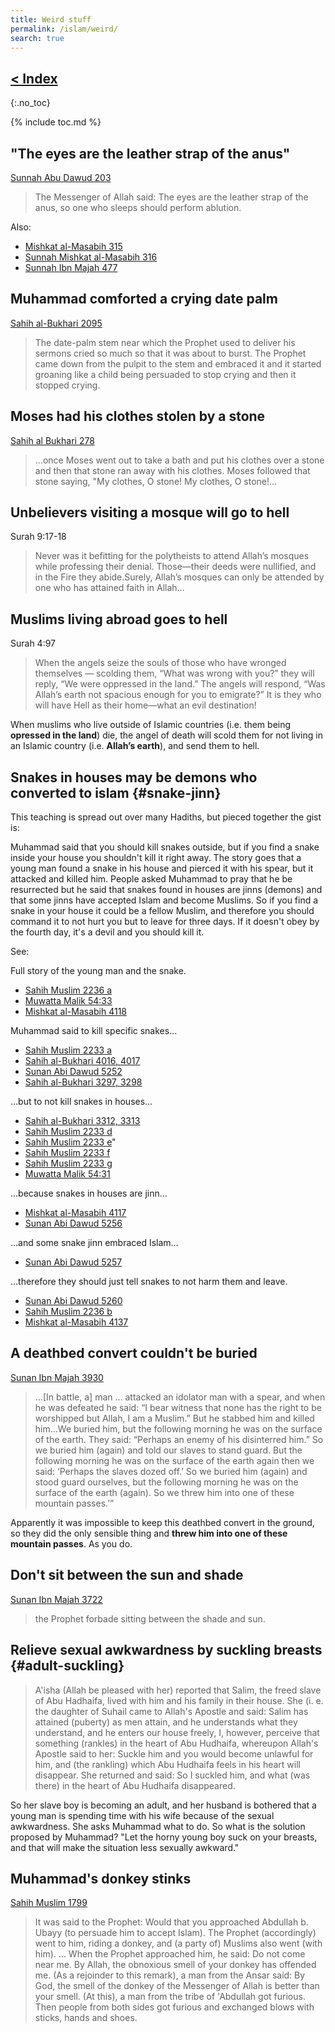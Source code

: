 ```yaml
---
title: Weird stuff
permalink: /islam/weird/
search: true
---
```


## [< Index](/islam/)
{:.no_toc}

{% include toc.md %}


## "The eyes are the leather strap of the anus"

[Sunnah Abu Dawud 203](https://sunnah.com/abudawud:203)

> The Messenger of Allah  said: The eyes are the leather strap of the anus, so one who sleeps should perform ablution.

Also:

- [Mishkat al-Masabih 315](https://sunnah.com/mishkat:315)
- [Sunnah Mishkat al-Masabih 316](https://sunnah.com/mishkat:316)
- [Sunnah Ibn Majah 477](https://sunnah.com/ibnmajah:477)



## Muhammad comforted a crying date palm

[Sahih al-Bukhari 2095](https://sunnah.com/bukhari:2095)

> The date-palm stem near which the Prophet used to deliver his sermons cried so much so that it was about to burst. The Prophet came down from the pulpit to the stem and embraced it and it started groaning like a child being persuaded to stop crying and then it stopped crying.


## Moses had his clothes stolen by a stone

[Sahih al Bukhari 278](https://sunnah.com/bukhari:278)

> ...once Moses went out to take a bath and put his clothes over a stone and then that stone ran away with his clothes. Moses followed that stone saying, "My clothes, O stone! My clothes, O stone!...

## Unbelievers visiting a mosque will go to hell

Surah 9:17-18

> Never was it befitting for the polytheists to attend Allah’s mosques while professing their denial. Those—their deeds were nullified, and in the Fire they abide.Surely, Allah’s mosques can only be attended by one who has attained faith in Allah…

## Muslims living abroad goes to hell

Surah 4:97

> When the angels seize the souls of those who have wronged themselves — scolding them, “What was wrong with you?” they will reply, “We were oppressed in the land.” The angels will respond, “Was Allah’s earth not spacious enough for you to emigrate?” It is they who will have Hell as their home—what an evil destination!

When muslims who live outside of Islamic countries (i.e. them being **opressed in the land**) die, the angel of death will scold them for not living in an Islamic country (i.e. **Allah’s earth**), and send them to hell.

## Snakes in houses may be demons who converted to islam {#snake-jinn}

This teaching is spread out over many Hadiths, but pieced together the gist is: 

Muhammad said that you should kill snakes outside, but if you find a snake inside your house you shouldn't kill it right away. The story goes that a young man found a snake in his house and pierced it with his spear, but it attacked and killed him. People asked Muhammad to pray that he be resurrected but he said that snakes found in houses are jinns (demons) and that some jinns have accepted Islam and become Muslims. So if you find a snake in your house it could be a fellow Muslim, and therefore you should command it to not hurt you but to leave for three days. If it doesn't obey by the fourth day, it's a devil and you should kill it.

See:

Full story of the young man and the snake.

- [Sahih Muslim 2236 a](https://sunnah.com/muslim:2236a)
- [Muwatta Malik 54:33](https://sunnah.com/malik/54/33)
- [Mishkat al-Masabih 4118](https://sunnah.com/mishkat:4118)

Muhammad said to kill specific snakes…

- [Sahih Muslim 2233 a](https://sunnah.com/muslim:2233a)
- [Sahih al-Bukhari 4016, 4017](https://sunnah.com/bukhari:4016)
- [Sunan Abi Dawud 5252](https://sunnah.com/abudawud:5252)
- [Sahih al-Bukhari 3297, 3298](https://sunnah.com/bukhari:3297)

…but to not kill snakes in houses…

- [Sahih al-Bukhari 3312, 3313](https://sunnah.com/bukhari:3312)
- [Sahih Muslim 2233 d](https://sunnah.com/muslim:2233d)
- [Sahih Muslim 2233 e](https://sunnah.com/muslim:2233e)"
- [Sahih Muslim 2233 f](https://sunnah.com/muslim:2233f)
- [Sahih Muslim 2233 g](https://sunnah.com/muslim:2233g)
- [Muwatta Malik 54:31](https://sunnah.com/malik/54/31)

…because snakes in houses are jinn…

- [Mishkat al-Masabih 4117](https://sunnah.com/mishkat:4117)
- [Sunan Abi Dawud 5256](https://sunnah.com/abudawud:5256)

…and some snake jinn embraced Islam…

- [Sunan Abi Dawud 5257](https://sunnah.com/abudawud:5257)

…therefore they should just tell snakes to not harm them and leave.

- [Sunan Abi Dawud 5260](https://sunnah.com/abudawud:5260)
- [Sahih Muslim 2236 b](https://sunnah.com/muslim:2236b)
- [Mishkat al-Masabih 4137](https://sunnah.com/mishkat:4137)

## A deathbed convert couldn't be buried

[Sunan Ibn Majah 3930](https://sunnah.com/ibnmajah:3930)

> …[In battle, a] man … attacked an idolator man with a spear, and when he was defeated he said: “I bear witness that none has the right to be worshipped but Allah, I am a Muslim.” But he stabbed him and killed him…We buried him, but the following morning he was on the surface of the earth. They said: “Perhaps an enemy of his disinterred him.” So we buried him (again) and told our slaves to stand guard. But the following morning he was on the surface of the earth again then we said: ‘Perhaps the slaves dozed off.’ So we buried him (again) and stood guard ourselves, but the following morning he was on the surface of the earth (again). So we threw him into one of these mountain passes.’”

Apparently it was impossible to keep this deathbed convert in the ground, so they did the only sensible thing and **threw him into one of these mountain passes**. As you do.


## Don't sit between the sun and shade

[Sunan Ibn Majah 3722](https://sunnah.com/ibnmajah:3722)

> the Prophet forbade sitting between the shade and sun.

## Relieve sexual awkwardness by suckling breasts {#adult-suckling}

>  A'isha (Allah be pleased with her) reported that Salim, the freed slave of Abu Hadhaifa, lived with him and his family in their house. She (i. e. the daughter of Suhail came to Allah's Apostle and said: Salim has attained (puberty) as men attain, and he understands what they understand, and he enters our house freely, I, however, perceive that something (rankles) in the heart of Abu Hudhaifa, whereupon Allah's Apostle said to her: Suckle him and you would become unlawful for him, and (the rankling) which Abu Hudhaifa feels in his heart will disappear. She returned and said: So I suckled him, and what (was there) in the heart of Abu Hudhaifa disappeared.

So her slave boy is becoming an adult, and her husband is bothered that a young man is spending time with his wife because of the sexual awkwardness. She asks Muhammad what to do. So what is the solution proposed by Muhammad? "Let the horny young boy suck on your breasts, and that will make the situation less sexually awkward."

## Muhammad's donkey stinks

[Sahih Muslim 1799](https://sunnah.com/muslim:1799)

> It was said to the Prophet: Would that you approached Abdullah b. Ubayy (to persuade him to accept Islam). The Prophet (accordingly) went to him, riding a donkey, and (a party of) Muslims also went (with him). … When the Prophet approached him, he said: Do not come near me. By Allah, the obnoxious smell of your donkey has offended me. (As a rejoinder to this remark), a man from the Ansar said: By God, the smell of the donkey of the Messenger of Allah is better than your smell. (At this), a man from the tribe of 'Abdullah got furious. Then people from both sides got furious and exchanged blows with sticks, hands and shoes.